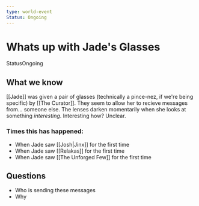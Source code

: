 ```yaml
---
type: world-event
Status: Ongoing
---
```


#  Whats up with Jade's Glasses
<span class="dataview inline-field"><span class="inline-field-key">Status</span><span class="inline-field-value">Ongoing</span></span>

## What we know
[[Jade]] was given a pair of glasses (technically a pince-nez, if we're being specific) by [[The Curator]]. They seem to allow her to recieve messages from... someone else. The lenses darken momentarily when she looks at something *interesting*. Interesting how? Unclear.

### Times this has happened:
* When Jade saw [[Josh|Jinx]] for the first time
* When Jade saw [[Relakas]] for the first time
* When Jade saw [[The Unforged Few]] for the first time

## Questions

* Who is sending these messages
* Why

